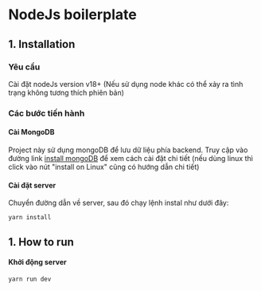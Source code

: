 # NodeJs boilerplate
## 1. Installation
### Yêu cầu
Cài đặt nodeJs version v18+ (Nếu sử dụng node khác có thể xảy ra tình trạng không tương thích phiên bản)
### Các bước tiến hành
#### Cài MongoDB
Project này sử dụng mongoDB để lưu dữ liệu phía backend. Truy cập vào đường link [install mongoDB](https://www.mongodb.com/docs/manual/tutorial/install-mongodb-on-windows/) để xem cách cài đặt chi tiết (nếu dùng linux thì click vào nút "install on Linux" cũng có hướng dẫn chi tiết)
#### Cài đặt server
Chuyển đường dẫn về server, sau đó chạy lệnh instal như dưới đây:
```shell
yarn install
```
## 1. How to run
#### Khởi động server
```shell
yarn run dev
```
